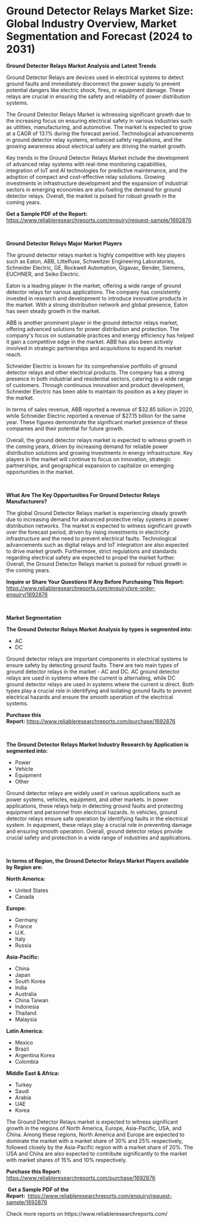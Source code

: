 <p><h1>Ground Detector Relays Market Size: Global Industry Overview, Market Segmentation and Forecast (2024 to 2031)</h1></p><p><strong>Ground Detector Relays Market Analysis and Latest Trends</strong></p>
<p><p>Ground Detector Relays are devices used in electrical systems to detect ground faults and immediately disconnect the power supply to prevent potential dangers like electric shock, fires, or equipment damage. These relays are crucial in ensuring the safety and reliability of power distribution systems.</p><p>The Ground Detector Relays Market is witnessing significant growth due to the increasing focus on ensuring electrical safety in various industries such as utilities, manufacturing, and automotive. The market is expected to grow at a CAGR of 13.1% during the forecast period. Technological advancements in ground detector relay systems, enhanced safety regulations, and the growing awareness about electrical safety are driving the market growth.</p><p>Key trends in the Ground Detector Relays Market include the development of advanced relay systems with real-time monitoring capabilities, integration of IoT and AI technologies for predictive maintenance, and the adoption of compact and cost-effective relay solutions. Growing investments in infrastructure development and the expansion of industrial sectors in emerging economies are also fueling the demand for ground detector relays. Overall, the market is poised for robust growth in the coming years.</p></p>
<p><strong>Get a Sample PDF of the Report:&nbsp;</strong> <a href="https://www.reliableresearchreports.com/enquiry/request-sample/1692876">https://www.reliableresearchreports.com/enquiry/request-sample/1692876</a></p>
<p>&nbsp;</p>
<p><strong>Ground Detector Relays Major Market Players</strong></p>
<p><p>The ground detector relays market is highly competitive with key players such as Eaton, ABB, Littelfuse, Schweitzer Engineering Laboratories, Schneider Electric, GE, Rockwell Automation, Gigavac, Bender, Siemens, EUCHNER, and Seiko Electric. </p><p>Eaton is a leading player in the market, offering a wide range of ground detector relays for various applications. The company has consistently invested in research and development to introduce innovative products in the market. With a strong distribution network and global presence, Eaton has seen steady growth in the market.</p><p>ABB is another prominent player in the ground detector relays market, offering advanced solutions for power distribution and protection. The company's focus on sustainable practices and energy efficiency has helped it gain a competitive edge in the market. ABB has also been actively involved in strategic partnerships and acquisitions to expand its market reach.</p><p>Schneider Electric is known for its comprehensive portfolio of ground detector relays and other electrical products. The company has a strong presence in both industrial and residential sectors, catering to a wide range of customers. Through continuous innovation and product development, Schneider Electric has been able to maintain its position as a key player in the market.</p><p>In terms of sales revenue, ABB reported a revenue of $32.85 billion in 2020, while Schneider Electric reported a revenue of $27.15 billion for the same year. These figures demonstrate the significant market presence of these companies and their potential for future growth.</p><p>Overall, the ground detector relays market is expected to witness growth in the coming years, driven by increasing demand for reliable power distribution solutions and growing investments in energy infrastructure. Key players in the market will continue to focus on innovation, strategic partnerships, and geographical expansion to capitalize on emerging opportunities in the market.</p></p>
<p>&nbsp;</p>
<p><strong>What Are The Key Opportunities For Ground Detector Relays Manufacturers?</strong></p>
<p><p>The global Ground Detector Relays market is experiencing steady growth due to increasing demand for advanced protective relay systems in power distribution networks. The market is expected to witness significant growth over the forecast period, driven by rising investments in electricity infrastructure and the need to prevent electrical faults. Technological advancements such as digital relays and IoT integration are also expected to drive market growth. Furthermore, strict regulations and standards regarding electrical safety are expected to propel the market further. Overall, the Ground Detector Relays market is poised for robust growth in the coming years.</p></p>
<p><strong>Inquire or Share Your Questions If Any Before Purchasing This Report:</strong> <a href="https://www.reliableresearchreports.com/enquiry/pre-order-enquiry/1692876">https://www.reliableresearchreports.com/enquiry/pre-order-enquiry/1692876</a></p>
<p>&nbsp;</p>
<p><strong>Market Segmentation</strong></p>
<p><strong>The Ground Detector Relays Market Analysis by types is segmented into:</strong></p>
<p><ul><li>AC</li><li>DC</li></ul></p>
<p><p>Ground detector relays are important components in electrical systems to ensure safety by detecting ground faults. There are two main types of ground detector relays in the market - AC and DC. AC ground detector relays are used in systems where the current is alternating, while DC ground detector relays are used in systems where the current is direct. Both types play a crucial role in identifying and isolating ground faults to prevent electrical hazards and ensure the smooth operation of the electrical systems.</p></p>
<p><strong>Purchase this Report:&nbsp;</strong><a href="https://www.reliableresearchreports.com/purchase/1692876">https://www.reliableresearchreports.com/purchase/1692876</a></p>
<p>&nbsp;</p>
<p><strong>The Ground Detector Relays Market Industry Research by Application is segmented into:</strong></p>
<p><ul><li>Power</li><li>Vehicle</li><li>Equipment</li><li>Other</li></ul></p>
<p><p>Ground detector relays are widely used in various applications such as power systems, vehicles, equipment, and other markets. In power applications, these relays help in detecting ground faults and protecting equipment and personnel from electrical hazards. In vehicles, ground detector relays ensure safe operation by identifying faults in the electrical system. In equipment, these relays play a crucial role in preventing damage and ensuring smooth operation. Overall, ground detector relays provide crucial safety and protection in a wide range of industries and applications.</p></p>
<p>&nbsp;</p>
<p><strong>In terms of Region, the Ground Detector Relays Market Players available by Region are:</strong></p>
<p>
    <p> <strong> North America: </strong>
        <ul>
            <li>United States</li>
            <li>Canada</li>
        </ul>
        </p> 
    <p> <strong> Europe: </strong>
        <ul>
            <li>Germany</li>
            <li>France</li>
            <li>U.K.</li>
            <li>Italy</li>
            <li>Russia</li>
        </ul>
        </p> 
    <p> <strong> Asia-Pacific: </strong>
        <ul>
            <li>China</li>
            <li>Japan</li>
            <li>South Korea</li>
            <li>India</li>
            <li>Australia</li>
            <li>China Taiwan</li>
            <li>Indonesia</li>
            <li>Thailand</li>
            <li>Malaysia</li>
        </ul>
        </p> 
    <p> <strong> Latin America: </strong>
        <ul>
            <li>Mexico</li>
            <li>Brazil</li>
            <li>Argentina Korea</li>
            <li>Colombia</li>
        </ul>
        </p> 
    <p> <strong> Middle East & Africa: </strong>
        <ul>
            <li>Turkey</li>
            <li>Saudi</li>
            <li>Arabia</li>
            <li>UAE</li>
            <li>Korea</li>
        </ul>
    </p>
    </p>
<p><p>The Ground Detector Relays market is expected to witness significant growth in the regions of North America, Europe, Asia-Pacific, USA, and China. Among these regions, North America and Europe are expected to dominate the market with a market share of 30% and 25% respectively, followed closely by the Asia-Pacific region with a market share of 20%. The USA and China are also expected to contribute significantly to the market with market shares of 15% and 10% respectively.</p></p>
<p><strong>Purchase this Report: </strong><a href="https://www.reliableresearchreports.com/purchase/1692876">https://www.reliableresearchreports.com/purchase/1692876</a></p>
<p>&nbsp;<strong>Get a Sample PDF of the Report:&nbsp;&nbsp;</strong><a href="https://www.reliableresearchreports.com/enquiry/request-sample/1692876">https://www.reliableresearchreports.com/enquiry/request-sample/1692876</a></p>
<p><strong></strong></p>
<p>Check more reports on https://www.reliableresearchreports.com/</p>